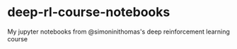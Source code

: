 # deep-rl-course-notebooks
My jupyter notebooks from @simoninithomas's deep reinforcement learning course
